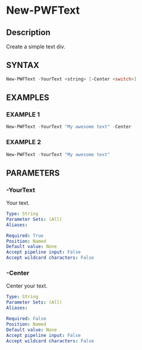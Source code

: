# New-PWFText

## Description
Create a simple text div.

## SYNTAX
``` powershell
New-PWFText -YourText <string> [-Center <switch>]
```

## EXAMPLES

### EXAMPLE 1
```powershell
New-PWFText -YourText "My awesome text" -Center
```
### EXAMPLE 2
```powershell
New-PWFText -YourText "My awesome text"
```

## PARAMETERS
### -YourText
Your text.
```yaml
Type: String
Parameter Sets: (All)
Aliases:

Required: True
Position: Named
Default value: None
Accept pipeline input: False
Accept wildcard characters: False
```
### -Center
Center your text.
```yaml
Type: String
Parameter Sets: (All)
Aliases:

Required: False
Position: Named
Default value: None
Accept pipeline input: False
Accept wildcard characters: False
```